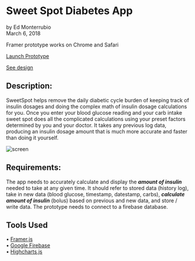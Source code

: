 # Sweet Spot Diabetes App
by Ed Monterrubio</br>
March 6, 2018

Framer prototype works on Chrome and Safari

<a href="https://framer.cloud/kcoOh" target="_blank">Launch Prototype</a>

<a href="http://edmonterrubio.com/projects/sweetSpot.html" target="_blank">See design</a>

## Description:
SweetSpot helps remove the daily diabetic cycle burden of keeping track of insulin dosages and doing the complex math of insulin dosage calculations for you. Once you enter your blood glucose reading and your carb intake sweet spot does all the complicated calculations using your preset factors determined by you and your doctor. It takes any previous log data, producing an insulin dosage amount that is much more accurate and faster than doing it yourself.

![screen](http://edmonterrubio.com/github/sweetSpotDiabetes_01.jpg)

## Requirements:
The app needs to accurately calculate and display the <strong><i>amount of insulin</i></strong> needed to take at any given time. It should refer to stored data (history log), take in new data (blood glucose, timestamp, datestamp, carbs), <strong><i>calculate amount of insulin</i></strong> (bolus) based on previous and new data, and store / write data. The prototype needs to connect to a firebase database.

## Tools Used
• <a href="https://framer.com/" target="_blank">Framer.js</a></br>
• <a href="https://console.firebase.google.com/" target="_blank">Google Firebase</a></br>
• <a href="https://www.highcharts.com/" target="_blank">Highcharts.js</a>
